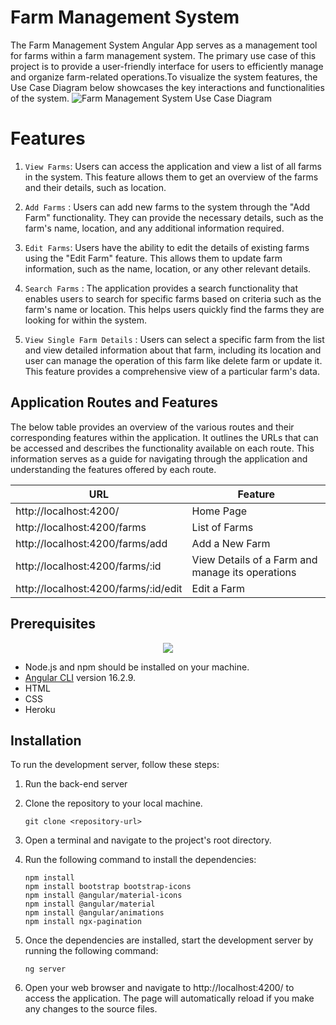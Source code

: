 # Farm Management System
The Farm Management System Angular App serves as a management tool for farms within a farm management system. The primary use case of this project is to provide a user-friendly interface for users to efficiently manage and organize farm-related operations.To visualize the system features, the Use Case Diagram below showcases the key interactions and functionalities of the system.
![Farm Management System Use Case Diagram]()

# Features 
1. `View Farms`: Users can access the application and view a list of all farms in the system. This feature allows them to get an overview of the farms and their details, such as location.

2. `Add Farms` : Users can add new farms to the system through the "Add Farm" functionality. They can provide the necessary details, such as the farm's name, location, and any additional information required.

3. `Edit Farms`: Users have the ability to edit the details of existing farms using the "Edit Farm" feature. This allows them to update farm information, such as the name, location, or any other relevant details.

4. `Search Farms` : The application provides a search functionality that enables users to search for specific farms based on criteria such as the farm's name or location. This helps users quickly find the farms they are looking for within the system.

5. `View Single Farm Details` : Users can select a specific farm from the list and view detailed information about that farm, including its location and user can manage the operation of this farm like delete farm or update it. This feature provides a comprehensive view of a particular farm's data.

## Application Routes and Features
The below table provides an overview of the various routes and their corresponding features within the application. It outlines the URLs that can be accessed and describes the functionality available on each route. This information serves as a guide for navigating through the application and understanding the features offered by each route.

| URL                                      | Feature                          |
| ---------------------------------------- | -------------------------------- |
| http://localhost:4200/                   | Home Page                        |
| http://localhost:4200/farms              | List of Farms                    |
| http://localhost:4200/farms/add          | Add a New Farm                   |
| http://localhost:4200/farms/:id          | View Details of a Farm and manage its operations  |
| http://localhost:4200/farms/:id/edit     | Edit a Farm                      |


## Prerequisites
  
<p align="center">
  <a href="https://skillicons.dev">
    <img src="https://skillicons.dev/icons?i=vscode,git,github,angular,nodejs,html" />
  </a>
</p>

- Node.js and npm should be installed on your machine.
- [Angular CLI](https://github.com/angular/angular-cli) version 16.2.9.
- HTML
- CSS
- Heroku
  
## Installation
To run the development server, follow these steps:

1. Run the back-end server

2. Clone the repository to your local machine.

   ````shell
   git clone <repository-url>
   ````
   
3. Open a terminal and navigate to the project's root directory.

4. Run the following command to install the dependencies:

   ````shell
   npm install
   npm install bootstrap bootstrap-icons
   npm install @angular/material-icons
   npm install @angular/material
   npm install @angular/animations
   npm install ngx-pagination
   ````
   
5. Once the dependencies are installed, start the development server by running the following command:

   ````shell
   ng server
   ````
6. Open your web browser and navigate to http://localhost:4200/ to access the application. The page will automatically reload if you make any changes to the source files.

